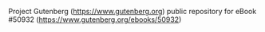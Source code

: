 Project Gutenberg (https://www.gutenberg.org) public repository for
eBook #50932 (https://www.gutenberg.org/ebooks/50932)

